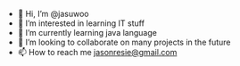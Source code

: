 - 👋 Hi, I’m @jasuwoo
- 👀 I’m interested in learning IT stuff
- 🌱 I’m currently learning java language
- 💞️ I’m looking to collaborate on many projects in the future
- 📫 How to reach me jasonresie@gmail.com


